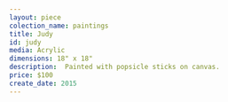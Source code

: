 ```yaml
---
layout: piece
colection_name: paintings
title: Judy
id: judy
media: Acrylic
dimensions: 18" x 18"
description:  Painted with popsicle sticks on canvas.
price: $100
create_date: 2015
---
```


